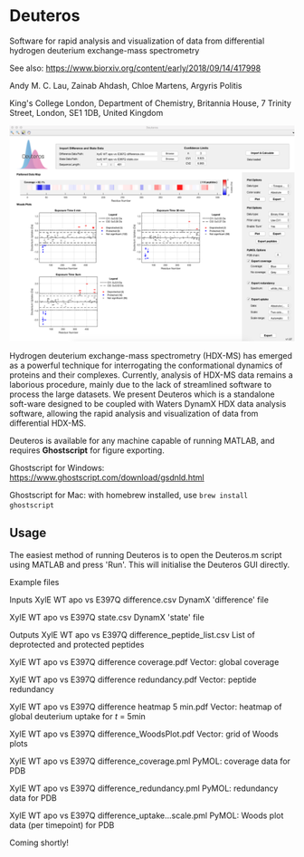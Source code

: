 # Deuteros
Software for rapid analysis and visualization of data from differential hydrogen deuterium exchange-mass spectrometry

See also: https://www.biorxiv.org/content/early/2018/09/14/417998

Andy M. C. Lau, Zainab Ahdash, Chloe Martens, Argyris Politis

King's College London, Department of Chemistry, Britannia House, 7 Trinity Street, London, SE1 1DB, United Kingdom

![alt text](https://github.com/andymlau/Deuteros/blob/master/readme_imgs/GUI_screenshot.png?raw=true)

Hydrogen deuterium exchange-mass spectrometry (HDX-MS) has emerged as a powerful technique for interrogating the conformational dynamics of proteins and their complexes. Currently, analysis of HDX-MS data remains a laborious procedure, mainly due to the lack of streamlined software to process the large datasets. We present Deuteros which is a standalone soft-ware designed to be coupled with Waters DynamX HDX data analysis software, allowing the rapid analysis and visualization of data from differential HDX-MS.

Deuteros is available for any machine capable of running MATLAB, and requires **Ghostscript** for figure exporting.

Ghostscript for Windows: https://www.ghostscript.com/download/gsdnld.html

Ghostscript for Mac: with homebrew installed, use `brew install ghostscript`

## Usage

The easiest method of running Deuteros is to open the Deuteros.m script using MATLAB and press 'Run'. This will initialise the Deuteros GUI directly. 

Example files

Inputs
XylE WT apo vs E397Q difference.csv                         DynamX 'difference' file

XylE WT apo vs E397Q state.csv                              DynamX 'state' file

Outputs
XylE WT apo vs E397Q difference_peptide_list.csv            List of deprotected and protected peptides  

XylE WT apo vs E397Q difference coverage.pdf                Vector: global coverage

XylE WT apo vs E397Q difference redundancy.pdf              Vector: peptide redundancy

XylE WT apo vs E397Q difference heatmap 5 min.pdf           Vector: heatmap of global deuterium uptake for *t* = 5min

XylE WT apo vs E397Q difference_WoodsPlot.pdf               Vector: grid of Woods plots 

XylE WT apo vs E397Q difference_coverage.pml                PyMOL: coverage data for PDB

XylE WT apo vs E397Q difference_redundancy.pml              PyMOL: redundancy data for PDB 

XylE WT apo vs E397Q difference_uptake...scale.pml          PyMOL: Woods plot data (per timepoint) for PDB




Coming shortly!

